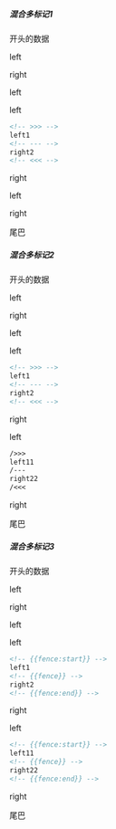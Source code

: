 ##### 混合多标记1
开头的数据

<!-- {{fence:start}} -->
left
<!-- {{fence}} -->
right
<!-- {{fence:end}} -->

<!-- {{fence:start}} -->
left
<!-- {{fence}} -->

left

```markdown
<!-- >>> -->
left1
<!-- --- -->
right2
<!-- <<< -->
```

<!-- {{fence}} -->
right
<!-- {{fence:end}} -->

<!-- {{fence:start}} -->
left
<!-- {{fence}} -->
right
<!-- {{fence:end}} -->

尾巴

##### 混合多标记2
开头的数据

<!-- {{fence:start}} -->
left
<!-- {{fence}} -->
right
<!-- {{fence:end}} -->

<!-- {{fence:start}} -->
left
<!-- {{fence}} -->

left

```markdown
<!-- >>> -->
left1
<!-- --- -->
right2
<!-- <<< -->
```

<!-- {{fence}} -->
right
<!-- {{fence:end}} -->

<!-- {{fence:start}} -->
left

```markdown
/>>>
left11
/---
right22
/<<<
```

<!-- {{fence}} -->
right
<!-- {{fence:end}} -->

尾巴

##### 混合多标记3
开头的数据

<!-- {{fence:start}} -->
left
<!-- {{fence}} -->
right
<!-- {{fence:end}} -->

<!-- {{fence:start}} -->
left
<!-- {{fence}} -->

left

```markdown
<!-- {{fence:start}} -->
left1
<!-- {{fence}} -->
right2
<!-- {{fence:end}} -->
```

<!-- {{fence}} -->
right
<!-- {{fence:end}} -->

<!-- {{fence:start}} -->
left

```markdown
<!-- {{fence:start}} -->
left11
<!-- {{fence}} -->
right22
<!-- {{fence:end}} -->
```

<!-- {{fence}} -->
right
<!-- {{fence:end}} -->

尾巴